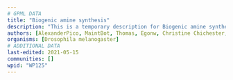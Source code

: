 ```yaml
---
# GPML DATA
title: "Biogenic amine synthesis"
description: "This is a temporary description for Biogenic amine synthesis"
authors: [AlexanderPico, MaintBot, Thomas, Egonw, Christine Chichester, Mkutmon, Krasin, Elisson nl, Eweitz]
organisms: [Drosophila melanogaster]
# ADDITIONAL DATA
last-edited: 2021-05-15
communities: []
wpid: "WP125"
---
```

